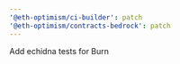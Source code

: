 ```yaml
---
'@eth-optimism/ci-builder': patch
'@eth-optimism/contracts-bedrock': patch
---
```


Add echidna tests for Burn
